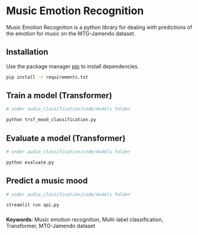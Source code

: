 # Music Emotion Recognition 

Music Emotion Recognition is a python library for dealing with predictions of the emotion for music on the MTG-Jamendo dataset.

## Installation

Use the package manager [pip](https://pip.pypa.io/en/stable/) to install dependencies.

```bash
pip install -r requirements.txt
```

## Train a model (Transformer)

```python
# under audio_classification/code/models folder

python trsf_mood_classification.py
```

## Evaluate a model (Transformer)

```python
# under audio_classification/code/models folder

python evaluate.py
```

## Predict a music mood 

```python
# under audio_classification/code/models folder

streamlit run api.py
```

###
**Keywords**: Music emotion recognition, Multi-label classification, Transformer, MTG-Jamendo dataset
